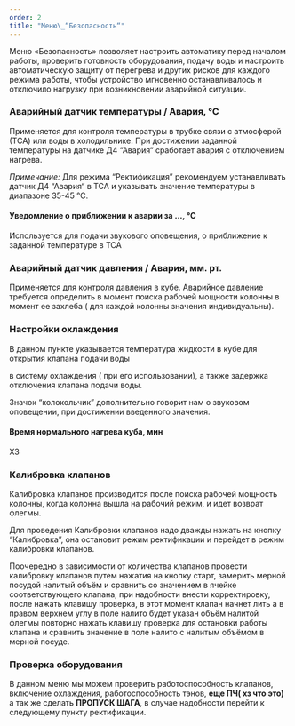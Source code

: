 ```yaml
---
order: 2
title: "Меню\_“Безопасность“"
---
```


Меню «Безопасность» позволяет настроить автоматику перед началом работы, проверить готовность оборудования, подачу воды и настроить автоматическую защиту от перегрева и других рисков для каждого режима работы, чтобы устройство мгновенно останавливалось и отключило нагрузку при возникновении аварийной ситуации.

### Аварийный датчик температуры / Авария, °C

Применяется для контроля температуры в трубке связи с атмосферой (ТСА) или воды в холодильнике. При достижении заданной температуры на датчике Д4 “Авария“ сработает авария с отключением нагрева.

*Примечание:* Для режима “Ректификация” рекомендуем устанавливать датчик Д4 “Авария“ в ТСА  и указывать значение  температуры в диапазоне 35-45 °C.

#### Уведомление о приближении к аварии за …, °C

Используется для подачи звукового оповещения, о приближение к заданной температуре в ТСА

### Аварийный датчик давления / Авария, мм. рт.

Применяется для контроля давления в кубе. Аварийное давление требуется определить в момент поиска рабочей мощности колонны в момент ее захлеба ( для каждой колонны значения индивидуальны).

### Настройки охлаждения

В данном пункте указывается температура жидкости в кубе для открытия клапана подачи воды

в  систему охлаждения ( при его использовании), а также задержка отключения клапана подачи воды.

Значок “колокольчик” дополнительно говорит нам о звуковом оповещении, при достижении введенного значения.

#### Время нормального нагрева куба, мин

ХЗ

### Калибровка клапанов

Калибровка клапанов производится после поиска рабочей мощность колонны, когда колонна вышла на рабочий режим, и идет возврат флегмы.

Для проведения Калибровки клапанов надо дважды нажать на кнопку “Калибровка”, она остановит режим ректификации и перейдет в режим калибровки клапанов.

Поочередно в зависимости от количества клапанов провести калибровку клапанов путем нажатия на кнопку старт, замерить мерной посудой налитый объём и сравнить со значением в ячейке соответствующего клапана, при надобности внести корректировку, после нажать клавишу  проверка, в этот момент клапан начнет лить а в правом верхнем углу в поле налито будет указан объём налитой флегмы повторно нажать клавишу проверка для остановки работы клапана  и сравнить значение в поле налито  с налитым объёмом в мерной посуде.

### Проверка оборудования

В данном меню мы можем проверить работоспособность клапанов, включение охлаждения, работоспособность тэнов, **еще ПЧ( хз что это)** а так же сделать **ПРОПУСК ШАГА**, в случае надобности перейти к следующему пункту ректификации.

### 
